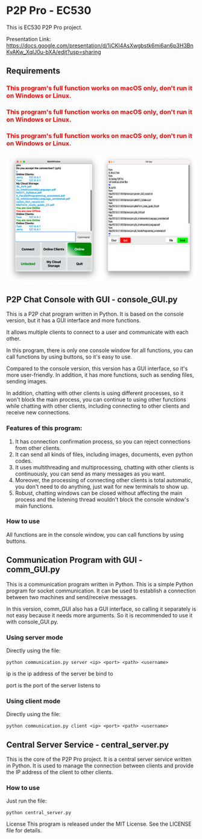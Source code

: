 # P2P Pro - EC530
This is EC530 P2P Pro project.

Presentation Link: https://docs.google.com/presentation/d/1jCKI4AsXwgbstk6mi6an6p3H3BnKyAKw_XqlJ0u-bXA/edit?usp=sharing

## Requirements

### <span style="color:red">This program's full function works on macOS only, don't run it on Windows or Linux.</span>

### <span style="color:red">This program's full function works on macOS only, don't run it on Windows or Linux.</span>

### <span style="color:red">This program's full function works on macOS only, don't run it on Windows or Linux.</span>

<div style="display:flex">
  <img src="./images/MainWindow.png" width="50%" />
  <img src="./images/ChatWindow.png" width="50%" />
</div>

## P2P Chat Console with GUI - console_GUI.py

This is a P2P chat program written in Python. It is based on the console version, but it has a GUI interface and more functions.

It allows multiple clients to connect to a user and communicate with each other.

In this program, there is only one console window for all functions, you can call functions by using buttons, so it's easy to use.

Compared to the console version, this version has a GUI interface, so it's more user-friendly. In addition, it has more functions, such as sending files, sending images.

In addition, chatting with other clients is using different processes, so it won't block the main process, you can continue to using other functions while chatting with other clients, including connecting to other clients and receive new connections.

### Features of this program:

1. It has connection confirmation process, so you can reject connections from other clients.
2. It can send all kinds of files, including images, documents, even python codes.
3. It uses multithreading and multiprocessing, chatting with other clients is continuously, you can send as many messages as you want.
4. Moreover, the processing of connecting other clients is total automatic, you don't need to do anything, just wait for new terminals to show up.
5. Robust, chatting windows can be closed without affecting the main process and the listening thread wouldn't block the console window's main functions.

### How to use

All functions are in the console window, you can call functions by using buttons.

## Communication Program with GUI - comm_GUI.py

This is a communication program written in Python. This is a simple Python program for socket communication. It can be used to establish a connection between two machines and send/receive messages.

In this version, comm_GUI also has a GUI interface, so calling it separately is not easy because it needs more arguments. So it is recommended to use it with console_GUI.py.

### Using server mode
Directly using the file:
```shell
python communication.py server <ip> <port> <path> <username>
```

ip is the ip address of the server be bind to

port is the port of the server listens to

### Using client mode
Directly using the file:
```shell
python communication.py client <ip> <port> <path> <username>
```

## Central Server Service - central_server.py

This is the core of the P2P Pro project. It is a central server service written in Python. It is used to manage the connection between clients and provide the IP address of the client to other clients.

### How to use

Just run the file:
```shell
python central_server.py
```


License
This program is released under the MIT License. See the LICENSE file for details.
